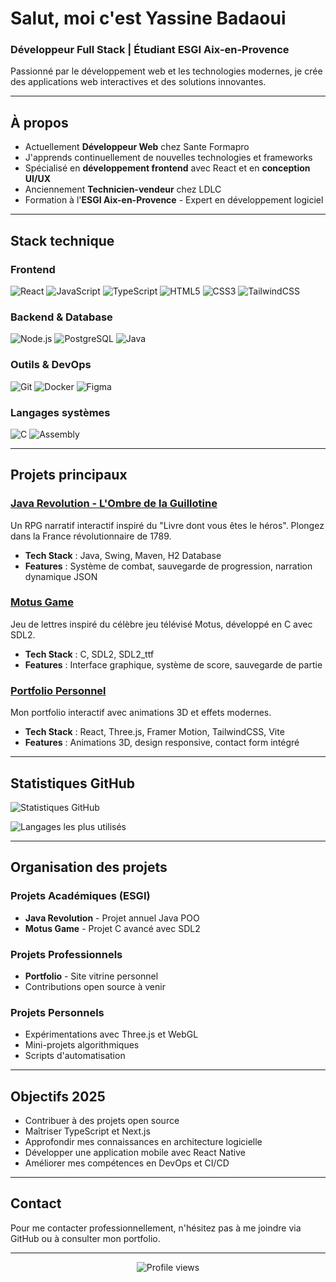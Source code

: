 # Salut, moi c'est Yassine Badaoui

### Développeur Full Stack | Étudiant ESGI Aix-en-Provence

Passionné par le développement web et les technologies modernes, je crée des applications web interactives et des solutions innovantes.

---

## À propos

- Actuellement **Développeur Web** chez Sante Formapro
- J'apprends continuellement de nouvelles technologies et frameworks
- Spécialisé en **développement frontend** avec React et en **conception UI/UX**
- Anciennement **Technicien-vendeur** chez LDLC
- Formation à l'**ESGI Aix-en-Provence** - Expert en développement logiciel

---

## Stack technique

### Frontend
![React](https://img.shields.io/badge/React-20232A?style=for-the-badge&logo=react&logoColor=61DAFB)
![JavaScript](https://img.shields.io/badge/JavaScript-F7DF1E?style=for-the-badge&logo=javascript&logoColor=black)
![TypeScript](https://img.shields.io/badge/TypeScript-007ACC?style=for-the-badge&logo=typescript&logoColor=white)
![HTML5](https://img.shields.io/badge/HTML5-E34F26?style=for-the-badge&logo=html5&logoColor=white)
![CSS3](https://img.shields.io/badge/CSS3-1572B6?style=for-the-badge&logo=css3&logoColor=white)
![TailwindCSS](https://img.shields.io/badge/Tailwind_CSS-38B2AC?style=for-the-badge&logo=tailwind-css&logoColor=white)

### Backend & Database
![Node.js](https://img.shields.io/badge/Node.js-43853D?style=for-the-badge&logo=node.js&logoColor=white)
![PostgreSQL](https://img.shields.io/badge/PostgreSQL-316192?style=for-the-badge&logo=postgresql&logoColor=white)
![Java](https://img.shields.io/badge/Java-ED8B00?style=for-the-badge&logo=openjdk&logoColor=white)

### Outils & DevOps
![Git](https://img.shields.io/badge/Git-F05032?style=for-the-badge&logo=git&logoColor=white)
![Docker](https://img.shields.io/badge/Docker-2496ED?style=for-the-badge&logo=docker&logoColor=white)
![Figma](https://img.shields.io/badge/Figma-F24E1E?style=for-the-badge&logo=figma&logoColor=white)

### Langages systèmes
![C](https://img.shields.io/badge/C-00599C?style=for-the-badge&logo=c&logoColor=white)
![Assembly](https://img.shields.io/badge/Assembly-654FF0?style=for-the-badge&logo=assemblyscript&logoColor=white)

---

## Projets principaux

### [Java Revolution - L'Ombre de la Guillotine](https://github.com/ez1kl/java-revolution)
Un RPG narratif interactif inspiré du "Livre dont vous êtes le héros". Plongez dans la France révolutionnaire de 1789.
- **Tech Stack** : Java, Swing, Maven, H2 Database
- **Features** : Système de combat, sauvegarde de progression, narration dynamique JSON

### [Motus Game](https://github.com/ez1kl/motus-game)
Jeu de lettres inspiré du célèbre jeu télévisé Motus, développé en C avec SDL2.
- **Tech Stack** : C, SDL2, SDL2_ttf
- **Features** : Interface graphique, système de score, sauvegarde de partie

### [Portfolio Personnel](https://github.com/ez1kl/Portfolio)
Mon portfolio interactif avec animations 3D et effets modernes.
- **Tech Stack** : React, Three.js, Framer Motion, TailwindCSS, Vite
- **Features** : Animations 3D, design responsive, contact form intégré

---

## Statistiques GitHub

![Statistiques GitHub](https://github-readme-stats.vercel.app/api?username=ez1kl&show_icons=true&theme=radical&hide_border=true&count_private=true)

![Langages les plus utilisés](https://github-readme-stats.vercel.app/api/top-langs/?username=ez1kl&layout=compact&theme=radical&hide_border=true)

---

## Organisation des projets

### Projets Académiques (ESGI)
- **Java Revolution** - Projet annuel Java POO
- **Motus Game** - Projet C avancé avec SDL2

### Projets Professionnels
- **Portfolio** - Site vitrine personnel
- Contributions open source à venir

### Projets Personnels
- Expérimentations avec Three.js et WebGL
- Mini-projets algorithmiques
- Scripts d'automatisation

---

## Objectifs 2025

- Contribuer à des projets open source
- Maîtriser TypeScript et Next.js
- Approfondir mes connaissances en architecture logicielle
- Développer une application mobile avec React Native
- Améliorer mes compétences en DevOps et CI/CD

---

## Contact

Pour me contacter professionnellement, n'hésitez pas à me joindre via GitHub ou à consulter mon portfolio.

---

<div align="center">
  <img src="https://komarev.com/ghpvc/?username=ez1kl&color=blueviolet&style=flat-square&label=Visiteurs" alt="Profile views" />
</div>
